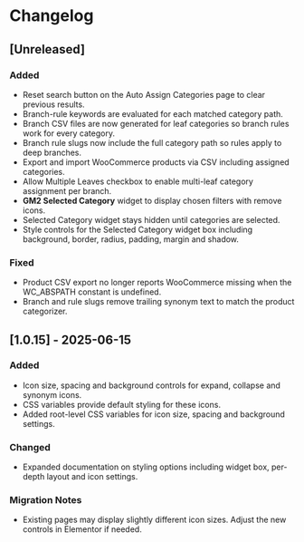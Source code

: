 # Changelog

## [Unreleased]

### Added
- Reset search button on the Auto Assign Categories page to clear previous results.
- Branch-rule keywords are evaluated for each matched category path.
- Branch CSV files are now generated for leaf categories so branch rules work for every category.
- Branch rule slugs now include the full category path so rules apply to deep branches.
- Export and import WooCommerce products via CSV including assigned categories.
- Allow Multiple Leaves checkbox to enable multi-leaf category assignment per branch.
- **GM2 Selected Category** widget to display chosen filters with remove icons.
- Selected Category widget stays hidden until categories are selected.
- Style controls for the Selected Category widget box including background, border, radius, padding, margin and shadow.
### Fixed
- Product CSV export no longer reports WooCommerce missing when the WC_ABSPATH constant is undefined.
- Branch and rule slugs remove trailing synonym text to match the product categorizer.

## [1.0.15] - 2025-06-15
### Added
- Icon size, spacing and background controls for expand, collapse and synonym icons.
- CSS variables provide default styling for these icons.
- Added root-level CSS variables for icon size, spacing and background settings.
### Changed
- Expanded documentation on styling options including widget box, per-depth layout and icon settings.

### Migration Notes
- Existing pages may display slightly different icon sizes. Adjust the new controls in Elementor if needed.
